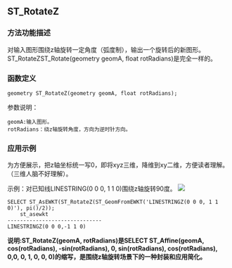 ## ST_RotateZ
### 方法功能描述
对输入图形围绕z轴旋转一定角度（弧度制），输出一个旋转后的新图形。ST_RotateZST_Rotate(geometry geomA, float rotRadians)是完全一样的。
### 函数定义

```
geometry ST_RotateZ(geometry geomA, float rotRadians);
```
参数说明：
    
    geomA:输入图形。
    rotRadians：绕z轴旋转角度，方向为逆时针方向。
### 应用示例
为方便展示，把z轴坐标统一写0，即将xyz三维，降维到xy二维，方便读者理解。（三维人脑不好理解）。

示例：对已知线LINESTRING(0 0 0, 1 1 0)围绕z轴旋转90度。
![]({{book.service}}/images/AffineTransformations/ST_RotateZ.png)

```
SELECT ST_AsEWKT(ST_RotateZ(ST_GeomFromEWKT('LINESTRINGZ(0 0 0, 1 1 0)'), pi()/2));
    st_asewkt
------------------------------
LINESTRINGZ(0 0 0,-1 1 0)
```

**说明:ST_RotateZ(geomA, rotRadians)是SELECT ST_Affine(geomA,
cos(rotRadians), -sin(rotRadians), 0, sin(rotRadians), cos(rotRadians), 0,0, 0, 1, 0, 0, 0)的缩写，是围绕z轴旋转场景下的一种封装和应用简化。**
